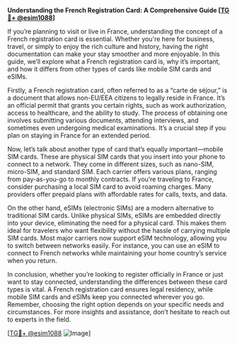 **Understanding the French Registration Card: A Comprehensive Guide [[TG💪+ @esim1088](https://t.me/s/esim1088)]**

If you’re planning to visit or live in France, understanding the concept of a French registration card is essential. Whether you're here for business, travel, or simply to enjoy the rich culture and history, having the right documentation can make your stay smoother and more enjoyable. In this guide, we’ll explore what a French registration card is, why it’s important, and how it differs from other types of cards like mobile SIM cards and eSIMs.

Firstly, a French registration card, often referred to as a “carte de séjour,” is a document that allows non-EU/EEA citizens to legally reside in France. It’s an official permit that grants you certain rights, such as work authorization, access to healthcare, and the ability to study. The process of obtaining one involves submitting various documents, attending interviews, and sometimes even undergoing medical examinations. It’s a crucial step if you plan on staying in France for an extended period.

Now, let’s talk about another type of card that’s equally important—mobile SIM cards. These are physical SIM cards that you insert into your phone to connect to a network. They come in different sizes, such as nano-SIM, micro-SIM, and standard SIM. Each carrier offers various plans, ranging from pay-as-you-go to monthly contracts. If you’re traveling to France, consider purchasing a local SIM card to avoid roaming charges. Many providers offer prepaid plans with affordable rates for calls, texts, and data.

On the other hand, eSIMs (electronic SIMs) are a modern alternative to traditional SIM cards. Unlike physical SIMs, eSIMs are embedded directly into your device, eliminating the need for a physical card. This makes them ideal for travelers who want flexibility without the hassle of carrying multiple SIM cards. Most major carriers now support eSIM technology, allowing you to switch between networks easily. For instance, you can use an eSIM to connect to French networks while maintaining your home country’s service when you return.

In conclusion, whether you’re looking to register officially in France or just want to stay connected, understanding the differences between these card types is vital. A French registration card ensures legal residency, while mobile SIM cards and eSIMs keep you connected wherever you go. Remember, choosing the right option depends on your specific needs and circumstances. For more insights and assistance, don’t hesitate to reach out to experts in the field.

[[TG💪+ @esim1088](https://t.me/s/esim1088) ![Image](https://i.postimg.cc/Y0z9fWf4/image.png)]